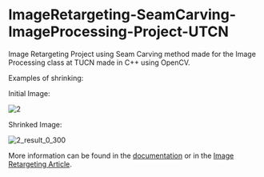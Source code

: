 # ImageRetargeting-SeamCarving-ImageProcessing-Project-UTCN
Image Retargeting Project using Seam Carving method made for the Image Processing class at TUCN made in C++ using OpenCV.

Examples of shrinking:

Initial Image:

![2](https://user-images.githubusercontent.com/56412966/170264543-49ece747-1d44-4739-985a-b2329864e87d.jpg)

Shrinked Image:

![2_result_0_300](https://user-images.githubusercontent.com/56412966/170264603-cd6c8e89-7270-4db9-a63d-e9717b45c3da.jpg)


More information can be found in the [documentation](https://github.com/Andrei27C/ImageRetargeting-SeamCarving-ImageProcessing-Project-UTCN/blob/main/Image-Retargeting_IP_Project-Documentation_Csatlos-KonczAndrei.docx) or in the [Image Retargeting Article](https://github.com/Andrei27C/ImageRetargeting-SeamCarving-ImageProcessing-Project-UTCN/blob/main/seamcarving.pdf).
